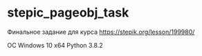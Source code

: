 # stepic_pageobj_task
Финальное задание для курса https://stepik.org/lesson/199980/

ОС Windows 10 x64
Python 3.8.2


